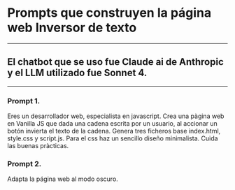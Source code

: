 # Prompts que construyen la página web Inversor de texto
***
## El chatbot que se uso fue Claude ai de Anthropic y el LLM utilizado fue Sonnet 4.
---
### Prompt 1.
Eres un desarrollador web, especialista en javascript. Crea una pàgina web en Vanilla JS  que dada una cadena escrita por un usuario, al accionar un botón invierta el texto de la cadena. Genera tres ficheros base index.html,  style.css y script.js. Para el css haz un sencillo diseño minimalista. Cuida las buenas pràcticas.
### Prompt 2.
Adapta la página web al modo oscuro.